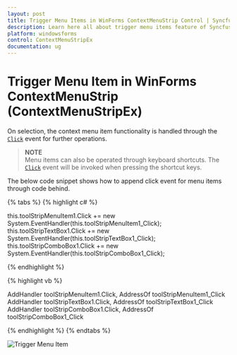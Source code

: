 ```yaml
---
layout: post
title: Trigger Menu Items in WinForms ContextMenuStrip Control | Syncfusion®
description: Learn here all about trigger menu items feature of Syncfusion® Windows Forms ContextMenuStrip (ContextMenuStripEx) control and more.
platform: windowsforms
control: ContextMenuStripEx
documentation: ug
---
```


# Trigger Menu Item in WinForms ContextMenuStrip (ContextMenuStripEx)

On selection, the context menu item functionality is handled through the [`Click`](https://learn.microsoft.com/en-us/dotnet/api/system.windows.forms.toolstripitem.click?view=netframework-4.7.2) event for further operations.

> **NOTE**     
> Menu items can also be operated through keyboard shortcuts. The [`Click`](https://learn.microsoft.com/en-us/dotnet/api/system.windows.forms.toolstripitem.click?view=netframework-4.7.2) event will be invoked when pressing the shortcut keys.


The below code snippet shows how to append click event for menu items through code behind.

{% tabs %}
{% highlight c# %}

this.toolStripMenuItem1.Click += new System.EventHandler(this.toolStripMenuItem1_Click);
this.toolStripTextBox1.Click += new System.EventHandler(this.toolStripTextBox1_Click);
this.toolStripComboBox1.Click += new System.EventHandler(this.toolStripComboBox1_Click);

{% endhighlight %}

{% highlight vb %}

AddHandler toolStripMenuItem1.Click, AddressOf toolStripMenuItem1_Click
AddHandler toolStripTextBox1.Click, AddressOf toolStripTextBox1_Click
AddHandler toolStripComboBox1.Click, AddressOf toolStripComboBox1_Click

{% endhighlight %}
{% endtabs %}

![Trigger Menu Item](Trigger_Images/Trigger.png)


